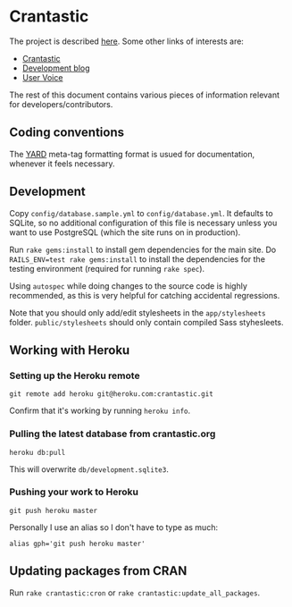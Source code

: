 # Crantastic

The project is described [here](http://dev.crantastic.org/about). Some other
links of interests are:

- [Crantastic](http://crantastic.org/)
- [Development blog](http://blog.crantastic.org/)
- [User Voice](http://crantastic.uservoice.com/)

The rest of this document contains various pieces of information relevant for
developers/contributors.

## Coding conventions

The [YARD](http://github.com/lsegal/yard/tree/master) meta-tag formatting format
is usued for documentation, whenever it feels necessary.

## Development

Copy `config/database.sample.yml` to `config/database.yml`. It defaults to
SQLite, so no additional configuration of this file is necessary unless you want
to use PostgreSQL (which the site runs on in production).

Run `rake gems:install` to install gem dependencies for the main site.
Do `RAILS_ENV=test rake gems:install` to install the dependencies for the
testing environment (required for running `rake spec`).

Using `autospec` while doing changes to the source code is highly recommended,
as this is very helpful for catching accidental regressions.

Note that you should only add/edit stylesheets in the `app/stylesheets` folder.
`public/stylesheets` should only contain compiled Sass styhesleets.

## Working with Heroku

### Setting up the Heroku remote

    git remote add heroku git@heroku.com:crantastic.git

Confirm that it's working by running `heroku info`.

### Pulling the latest database from crantastic.org

    heroku db:pull

This will overwrite `db/development.sqlite3`.

### Pushing your work to Heroku

    git push heroku master

Personally I use an alias so I don't have to type as much:

    alias gph='git push heroku master'

## Updating packages from CRAN

Run `rake crantastic:cron` or `rake crantastic:update_all_packages`.
